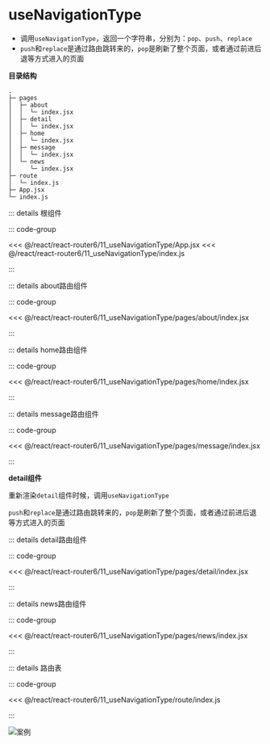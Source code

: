 # useNavigationType

- 调用`useNavigationType`，返回一个字符串，分别为：`pop`、`push`、`replace`
- `push`和`replace`是通过路由跳转来的，`pop`是刷新了整个页面，或者通过前进后退等方式进入的页面

**目录结构**

```
.
├─ pages
│  ├─ about
│  │  └─ index.jsx
│  ├─ detail
│  │  └─ index.jsx
│  ├─ home
│  │  └─ index.jsx
│  ├─ message
│  │  └─ index.jsx
│  └─ news
│     └─ index.jsx
├─ route
│  └─ index.js
├─ App.jsx
└─ index.js
```

::: details 根组件

::: code-group

<<< @/react/react-router6/11_useNavigationType/App.jsx
<<< @/react/react-router6/11_useNavigationType/index.js

:::

::: details about路由组件

::: code-group

<<< @/react/react-router6/11_useNavigationType/pages/about/index.jsx

:::

::: details home路由组件

::: code-group

<<< @/react/react-router6/11_useNavigationType/pages/home/index.jsx

:::


::: details message路由组件

::: code-group

<<< @/react/react-router6/11_useNavigationType/pages/message/index.jsx

:::

**detail组件**

重新渲染`detail`组件时候，调用`useNavigationType`

`push`和`replace`是通过路由跳转来的，`pop`是刷新了整个页面，或者通过前进后退等方式进入的页面

::: details detail路由组件

::: code-group

<<< @/react/react-router6/11_useNavigationType/pages/detail/index.jsx

:::


::: details news路由组件

::: code-group

<<< @/react/react-router6/11_useNavigationType/pages/news/index.jsx

:::


::: details 路由表

::: code-group

<<< @/react/react-router6/11_useNavigationType/route/index.js

:::

![案例](/react/react-router6/2024-08-19%2014.43.12.gif)